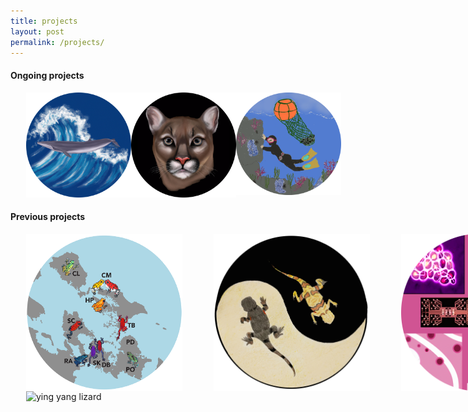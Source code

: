 ```yaml
---
title: projects 
layout: post
permalink: /projects/
---
```


#### **Ongoing projects**


<div style="display: flex; justify-content: space-between;">
  <a href="https://aguilar-gomez.github.io/whales/">
    <img src="/figures/RicesWhaleCircle.png" alt="Rice's whale drawing" style="padding-left:25px;padding-right:25px;width:250px;">
  </a>
  <a href="https://aguilar-gomez.github.io/whales/">
    <img src="/figures/blackPumaCircle.png" alt="Dalle generated puma" style="padding-left:25px;padding-right:25px;width:250px;">
  </a>
  <a href="https://aguilar-gomez.github.io/whales/">
    <img src="/figures/haenyeoCircle.png" alt="Haenyeo" style="padding-left:25px;padding-right:25px;width:250px;">
  </a>
</div>

#### **Previous projects**
<div style="display: flex; justify-content: space-between;">
<img src="/figures/pumilioCircle.png" alt="Solarte Oophaga pumilio" style="float:left;padding-left:25px;padding-right:25px;width:250px">
<img src="/figures/lizarddrawingCircle.png" alt="ying yang lizard" style="float:left;padding-left:25px;padding-right:25px;width:250px">
<img src="/figures/microfluidicsCircle.png" alt="Solarte Oophaga pumilio" style="float:left;padding-left:25px;padding-right:25px;width:250px">
</div>

<img src="/figures/Basiliscus5_machoDCircle.png" alt="ying yang lizard" style="float:left;padding-left:25px;padding-right:25px;width:250px">



[jekyll-organization]: https://github.com/jekyll
